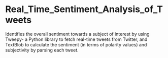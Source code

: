 # Real_Time_Sentiment_Analysis_of_Tweets
Identifies the overall sentiment towards a subject of interest by using Tweepy- a Python library to fetch real-time tweets from Twitter, and TextBlob to calculate the sentiment (in terms of polarity values) and subjectivity by parsing each tweet. 
